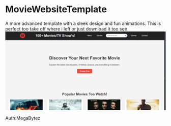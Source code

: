 # MovieWebsiteTemplate
A more advanced template with a sleek design and fun animations.
This is perfect too take off where i left or just download it too see
![Alt text](Screenshot.png)

Auth:MegaBytez
